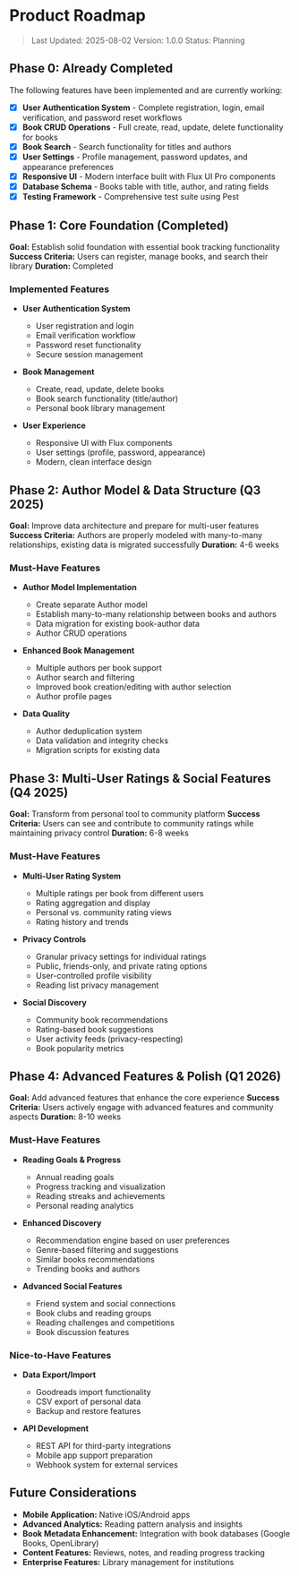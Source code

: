 # Product Roadmap

> Last Updated: 2025-08-02
> Version: 1.0.0
> Status: Planning

## Phase 0: Already Completed

The following features have been implemented and are currently working:

- [x] **User Authentication System** - Complete registration, login, email verification, and password reset workflows
- [x] **Book CRUD Operations** - Full create, read, update, delete functionality for books
- [x] **Book Search** - Search functionality for titles and authors  
- [x] **User Settings** - Profile management, password updates, and appearance preferences
- [x] **Responsive UI** - Modern interface built with Flux UI Pro components
- [x] **Database Schema** - Books table with title, author, and rating fields
- [x] **Testing Framework** - Comprehensive test suite using Pest

## Phase 1: Core Foundation (Completed)

**Goal:** Establish solid foundation with essential book tracking functionality
**Success Criteria:** Users can register, manage books, and search their library
**Duration:** Completed

### Implemented Features

- **User Authentication System**
  - User registration and login
  - Email verification workflow
  - Password reset functionality
  - Secure session management

- **Book Management**
  - Create, read, update, delete books
  - Book search functionality (title/author)
  - Personal book library management

- **User Experience**
  - Responsive UI with Flux components
  - User settings (profile, password, appearance)
  - Modern, clean interface design

## Phase 2: Author Model & Data Structure (Q3 2025)

**Goal:** Improve data architecture and prepare for multi-user features
**Success Criteria:** Authors are properly modeled with many-to-many relationships, existing data is migrated successfully
**Duration:** 4-6 weeks

### Must-Have Features

- **Author Model Implementation**
  - Create separate Author model
  - Establish many-to-many relationship between books and authors
  - Data migration for existing book-author data
  - Author CRUD operations

- **Enhanced Book Management**
  - Multiple authors per book support
  - Author search and filtering
  - Improved book creation/editing with author selection
  - Author profile pages

- **Data Quality**
  - Author deduplication system
  - Data validation and integrity checks
  - Migration scripts for existing data

## Phase 3: Multi-User Ratings & Social Features (Q4 2025)

**Goal:** Transform from personal tool to community platform
**Success Criteria:** Users can see and contribute to community ratings while maintaining privacy control
**Duration:** 6-8 weeks

### Must-Have Features

- **Multi-User Rating System**
  - Multiple ratings per book from different users
  - Rating aggregation and display
  - Personal vs. community rating views
  - Rating history and trends

- **Privacy Controls**
  - Granular privacy settings for individual ratings
  - Public, friends-only, and private rating options
  - User-controlled profile visibility
  - Reading list privacy management

- **Social Discovery**
  - Community book recommendations
  - Rating-based book suggestions
  - User activity feeds (privacy-respecting)
  - Book popularity metrics

## Phase 4: Advanced Features & Polish (Q1 2026)

**Goal:** Add advanced features that enhance the core experience
**Success Criteria:** Users actively engage with advanced features and community aspects
**Duration:** 8-10 weeks

### Must-Have Features

- **Reading Goals & Progress**
  - Annual reading goals
  - Progress tracking and visualization
  - Reading streaks and achievements
  - Personal reading analytics

- **Enhanced Discovery**
  - Recommendation engine based on user preferences
  - Genre-based filtering and suggestions
  - Similar books recommendations
  - Trending books and authors

- **Advanced Social Features**
  - Friend system and social connections
  - Book clubs and reading groups
  - Reading challenges and competitions
  - Book discussion features

### Nice-to-Have Features

- **Data Export/Import**
  - Goodreads import functionality
  - CSV export of personal data
  - Backup and restore features

- **API Development**
  - REST API for third-party integrations
  - Mobile app support preparation
  - Webhook system for external services

## Future Considerations

- **Mobile Application:** Native iOS/Android apps
- **Advanced Analytics:** Reading pattern analysis and insights
- **Book Metadata Enhancement:** Integration with book databases (Google Books, OpenLibrary)
- **Content Features:** Reviews, notes, and reading progress tracking
- **Enterprise Features:** Library management for institutions
